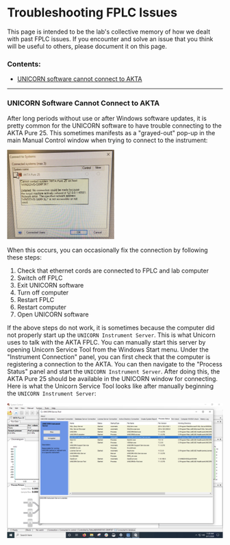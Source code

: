 # Troubleshooting FPLC Issues

This page is intended to be the lab's collective memory of how we dealt with past FPLC issues. If you encounter and solve an issue that you think will be useful to others, please document it on this page.

### Contents:
- [UNICORN software cannot connect to AKTA](fplc.md#UNICORN-Software-Cannot-Connect-to-AKTA)

----
### UNICORN Software Cannot Connect to AKTA

After long periods without use or after Windows software updates, it is pretty common for the UNICORN software to have trouble connecting to the AKTA Pure 25. This sometimes manifests as a "grayed-out" pop-up in the main Manual Control window when trying to connect to the instrument:

<img src="images/FPLC_connectivity.jpg" alt="FPLC Issue" width="250"/>

When this occurs, you can occasionally fix the connection by following these steps:
1. Check that ethernet cords are connected to FPLC and lab computer
2. Switch off FPLC
3. Exit UNICORN software
4. Turn off computer
5. Restart FPLC
6. Restart computer
7. Open UNICORN software

If the above steps do not work, it is sometimes because the computer did not properly start up the `UNICORN Instrument Server`. This is what Unicorn uses to talk with the AKTA FPLC. You can manually start this server by opening Unicorn Service Tool from the Windows Start menu. Under the "Instrument Connection" panel, you can first check that the computer is registering a connection to the AKTA. You can then navigate to the "Process Status" panel and start the `UNICORN Instrument Server`. After doing this, the AKTA Pure 25 should be available in the UNICORN window for connecting. Here is what the Unicorn Service Tool looks like after manually beginning the `UNICORN Instrument Server`:

![Unicorn Service Tool](images/FPLC_UnicornServiceTool.png)

